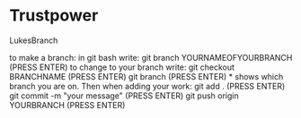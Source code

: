 # Trustpower
LukesBranch

to make a branch: in git bash write: git branch YOURNAMEOFYOURBRANCH (PRESS ENTER)
to change to your branch write: git checkout BRANCHNAME (PRESS ENTER) git branch (PRESS ENTER) * shows which branch you are on.
Then when adding your work: git add . (PRESS ENTER)
git commit -m "your message" (PRESS ENTER)
git push origin YOURBRANCH (PRESS ENTER)

